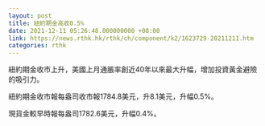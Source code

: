 ```yaml
---
layout: post
title: 紐約期金高收0.5%
date: 2021-12-11 05:26:48.000000000 +08:00
link: https://news.rthk.hk/rthk/ch/component/k2/1623729-20211211.htm
categories: rthk
---
```


紐約期金收市上升，美國上月通脹率創近40年以來最大升幅，增加投資黃金避險的吸引力。

紐約期金收市報每盎司收市報1784.8美元，升8.1美元，升幅0.5%。

現貨金較早時報每盎司1782.6美元，升幅0.4%。
